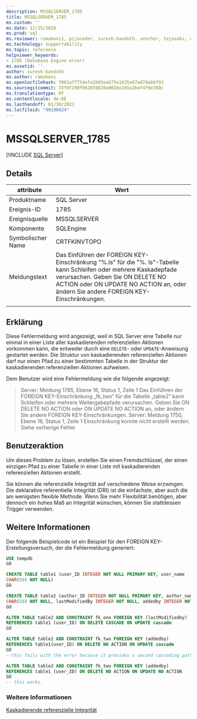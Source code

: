 ```yaml
---
description: MSSQLSERVER_1785
title: MSSQLSERVER_1785
ms.custom: ''
ms.date: 12/25/2020
ms.prod: sql
ms.reviewer: ramakoni1, pijocoder, suresh-kandoth, vencher, tejasaks, docast
ms.technology: supportability
ms.topic: reference
helpviewer_keywords:
- 1785 (Database Engine error)
ms.assetid: ''
author: suresh-kandoth
ms.author: ramakoni
ms.openlocfilehash: f083af775defa1b95eab75e1635e67ad79abbf93
ms.sourcegitcommit: 33f0f190f962059826e002be165a2bef4f9e350c
ms.translationtype: HT
ms.contentlocale: de-DE
ms.lasthandoff: 01/30/2021
ms.locfileid: "99196624"
---
```

# <a name="mssqlserver_1785"></a>MSSQLSERVER_1785
 [!INCLUDE [SQL Server](../../includes/applies-to-version/sqlserver.md)]

## <a name="details"></a>Details

|attribute|Wert|
|---|---|
|Produktname|SQL Server|
|Ereignis-ID|1785|
|Ereignisquelle|MSSQLSERVER|
|Komponente|SQLEngine|
|Symbolischer Name|CRTFKINVTOPO|
|Meldungstext|Das Einführen der FOREIGN KEY-Einschränkung "%.ls" für die "%. ls"-Tabelle kann Schleifen oder mehrere Kaskadepfade verursachen. Geben Sie ON DELETE NO ACTION oder ON UPDATE NO ACTION an, oder ändern Sie andere FOREIGN KEY-Einschränkungen.|
||

## <a name="explanation"></a>Erklärung

Diese Fehlermeldung wird angezeigt, weil in SQL Server eine Tabelle nur einmal in einer Liste aller kaskadierenden referenziellen Aktionen vorkommen kann, die entweder durch eine `DELETE`- oder `UPDATE`-Anweisung gestartet werden. Die Struktur von kaskadierenden referenziellen Aktionen darf nur einen Pfad zu einer bestimmten Tabelle in der Struktur der kaskadierenden referenziellen Aktionen aufweisen.

Dem Benutzer wird eine Fehlermeldung wie die folgende angezeigt:

> Server:  Meldung 1785, Ebene 16, Status 1, Zeile 1 Das Einführen der FOREIGN KEY-Einschränkung „fk_two“ für die Tabelle „table2“ kann Schleifen oder mehrere Weitergabepfade verursachen. Geben Sie ON DELETE NO ACTION oder ON UPDATE NO ACTION an, oder ändern Sie andere FOREIGN KEY-Einschränkungen. Server:  Meldung 1750, Ebene 16, Status 1, Zeile 1 Einschränkung konnte nicht erstellt werden. Siehe vorherige Fehler

## <a name="user-action"></a>Benutzeraktion

Um dieses Problem zu lösen, erstellen Sie einen Fremdschlüssel, der einen einzigen Pfad zu einer Tabelle in einer Liste mit kaskadierenden referenziellen Aktionen erstellt.

Sie können die referenzielle Integrität auf verschiedene Weise erzwingen. Die deklarative referentielle Integrität (DRI) ist die einfachste, aber auch die am wenigsten flexible Methode. Wenn Sie mehr Flexibilität benötigen, aber dennoch ein hohes Maß an Integrität wünschen, können Sie stattdessen Trigger verwenden.

## <a name="more-information"></a>Weitere Informationen

Der folgende Beispielcode ist ein Beispiel für den FOREIGN KEY-Erstellungsversuch, der die Fehlermeldung generiert:

```sql
USE tempdb
GO

CREATE TABLE table1 (user_ID INTEGER NOT NULL PRIMARY KEY, user_name
CHAR(50) NOT NULL)
GO

CREATE TABLE table2 (author_ID INTEGER NOT NULL PRIMARY KEY, author_name
CHAR(50) NOT NULL, lastModifiedBy INTEGER NOT NULL, addedby INTEGER NOT NULL)
GO

ALTER TABLE table2 ADD CONSTRAINT fk_one FOREIGN KEY (lastModifiedby)
REFERENCES table1 (user_ID) ON DELETE CASCADE ON UPDATE cascade
GO

ALTER TABLE table2 ADD CONSTRAINT fk_two FOREIGN KEY (addedby)
REFERENCES table1(user_ID) ON DELETE NO ACTION ON UPDATE cascade
GO
--this fails with the error because it provides a second cascading path to table2.

ALTER TABLE table2 ADD CONSTRAINT fk_two FOREIGN KEY (addedby)
REFERENCES table1 (user_ID) ON DELETE NO ACTION ON UPDATE NO ACTION
GO
-- this works.
```

### <a name="see-also"></a>Weitere Informationen

[Kaskadierende referenzielle Integrität](../tables/primary-and-foreign-key-constraints.md#referential-integrity)